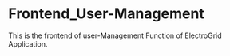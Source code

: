 # Frontend_User-Management
This is the frontend of user-Management Function of ElectroGrid Application.
